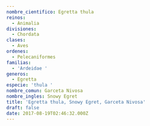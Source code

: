 ```yaml
---
nombre_cientifico: Egretta thula
reinos:
  - Animalia
divisiones:
  - Chordata
clases:
  - Aves
ordenes:
  - Pelecaniformes
familias:
  - 'Ardeidae '
generos:
  - Egretta
especie: 'thula '
nombre_comun: Garceta Nivosa
nombre_ingles: Snowy Egret
title: 'Egretta thula, Snowy Egret, Garceta Nivosa'
draft: false
date: 2017-08-19T02:46:32.000Z
---
```


